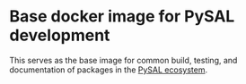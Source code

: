 # Base docker image for PySAL development

This serves as the base image for common build, testing, and documentation of packages in the [PySAL ecosystem](http://pysal.org).



